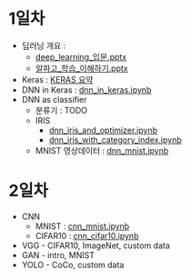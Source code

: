 # 1일차
- 딥러닝 개요 :
    - [deep_learning_입문.pptx](material/deep_learning_입문.pptx)
    - [알파고_학습_이해하기.pptx](material/알파고_학습_이해하기.pptx)
- Keras : [KERAS 요약](material/keras_in_short.md)
- DNN in Keras : [dnn_in_keras.ipynb](material/dnn_in_keras.ipynb)
- DNN as classifier
    - 분류기 : TODO
    - IRIS
        - [dnn_iris_and_optimizer.ipynb](material/dnn_iris_and_optimizer.ipynb)
        - [dnn_iris_with_category_index.ipynb](material/dnn_iris_with_category_index.ipynb)
    - MNIST 영상데이터 : [dnn_mnist.ipynb](material/dnn_mnist.ipynb)

# 2일차
- CNN
    - MNIST : [cnn_mnist.ipynb](material/cnn_mnist.ipynb)
    - CIFAR10 : [cnn_cifar10.ipynb](material/cnn_cifar10.ipynb)
- VGG - CIFAR10, ImageNet, custom data
- GAN - intro, MNIST
- YOLO - CoCo, custom data






